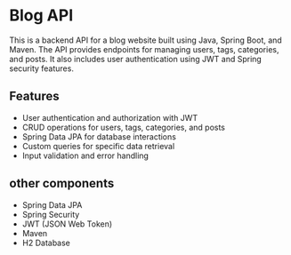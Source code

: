 # Blog API

This is a backend API for a blog website built using Java, Spring Boot, and Maven. The API provides endpoints for managing users, tags, categories, and posts. It also includes user authentication using JWT and Spring security features.

## Features

- User authentication and authorization with JWT
- CRUD operations for users, tags, categories, and posts
- Spring Data JPA for database interactions
- Custom queries for specific data retrieval
- Input validation and error handling

## other components
- Spring Data JPA
- Spring Security
- JWT (JSON Web Token)
- Maven
- H2 Database